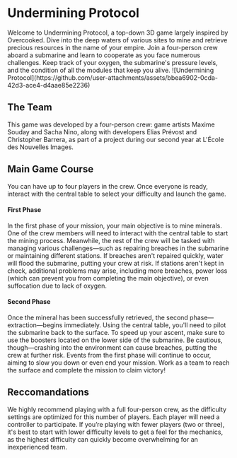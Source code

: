 <h1>Undermining Protocol</h1>
Welcome to Undermining Protocol, a top-down 3D game largely inspired by Overcooked. Dive into the deep waters of various sites to mine and retrieve precious resources in the name of your empire.
Join a four-person crew aboard a submarine and learn to cooperate as you face numerous challenges. Keep track of your oxygen, the submarine's pressure levels, and the condition of all the modules that keep you alive.
![Undermining Protocol](https://github.com/user-attachments/assets/bbea6902-0cda-42d3-ace4-d4aae85e2236)
<h2>The Team</h2>
This game was developed by a four-person crew: game artists Maxime Souday and Sacha Nino, along with developers Elias Prévost and Christopher Barrera, as part of a project during our second year at L'École des Nouvelles Images.
<h2>Main Game Course</h2>
You can have up to four players in the crew. Once everyone is ready, interact with the central table to select your difficulty and launch the game.
<h4>First Phase</h4>
In the first phase of your mission, your main objective is to mine minerals. One of the crew members will need to interact with the central table to start the mining process. Meanwhile, the rest of the crew will be tasked with managing various challenges—such as repairing breaches in the submarine or maintaining different stations.
If breaches aren't repaired quickly, water will flood the submarine, putting your crew at risk. If stations aren't kept in check, additional problems may arise, including more breaches, power loss (which can prevent you from completing the main objective), or even suffocation due to lack of oxygen.
<h4>Second Phase</h4>
Once the mineral has been successfully retrieved, the second phase—extraction—begins immediately. Using the central table, you'll need to pilot the submarine back to the surface.
To speed up your ascent, make sure to use the boosters located on the lower side of the submarine. Be cautious, though—crashing into the environment can cause breaches, putting the crew at further risk. Events from the first phase will continue to occur, aiming to slow you down or even end your mission. Work as a team to reach the surface and complete the mission to claim victory!
<h2>Reccomandations</h2>
We highly recommend playing with a full four-person crew, as the difficulty settings are optimized for this number of players. Each player will need a controller to participate.
If you’re playing with fewer players (two or three), it's best to start with lower difficulty levels to get a feel for the mechanics, as the highest difficulty can quickly become overwhelming for an inexperienced team.
